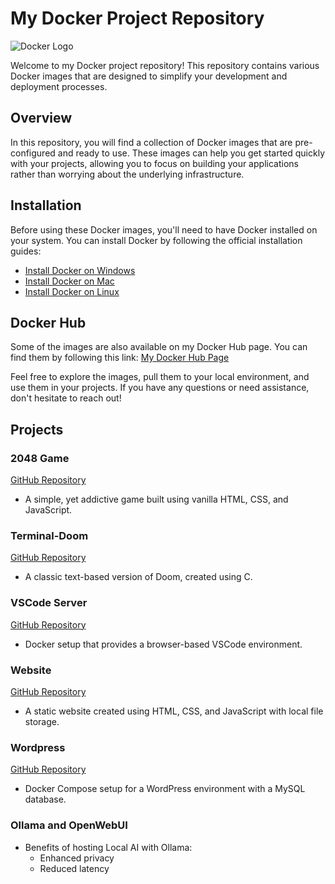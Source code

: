 # My Docker Project Repository

![Docker Logo](https://www.docker.com/wp-content/uploads/2022/03/horizontal-logo-monochromatic-white.png)

Welcome to my Docker project repository! This repository contains various Docker images that are designed to simplify your development and deployment processes.

## Overview

In this repository, you will find a collection of Docker images that are pre-configured and ready to use. These images can help you get started quickly with your projects, allowing you to focus on building your applications rather than worrying about the underlying infrastructure.

## Installation

Before using these Docker images, you'll need to have Docker installed on your system. You can install Docker by following the official installation guides:

- [Install Docker on Windows](https://docs.docker.com/desktop/install/windows-install/)
- [Install Docker on Mac](https://docs.docker.com/desktop/install/mac-install/)
- [Install Docker on Linux](https://docs.docker.com/engine/install/)

## Docker Hub

Some of the images are also available on my Docker Hub page. You can find them by following this link: [My Docker Hub Page](https://hub.docker.com/u/dhruvmistry200)

Feel free to explore the images, pull them to your local environment, and use them in your projects. If you have any questions or need assistance, don't hesitate to reach out!

## Projects

### 2048 Game
[GitHub Repository](https://github.com/dhruvmistry2000/mydocker/tree/main/2048-game)

- A simple, yet addictive game built using vanilla HTML, CSS, and JavaScript.

### Terminal-Doom
[GitHub Repository](https://github.com/dhruvmistry2000/mydocker/tree/main/Terminal-Doom)

- A classic text-based version of Doom, created using C.

### VSCode Server
[GitHub Repository](https://github.com/dhruvmistry2000/mydocker/tree/main/VSCode-Server)

- Docker setup that provides a browser-based VSCode environment.

### Website
[GitHub Repository](https://github.com/dhruvmistry2000/mydocker/tree/main/website)

- A static website created using HTML, CSS, and JavaScript with local file storage.

### Wordpress
[GitHub Repository](https://github.com/dhruvmistry2000/mydocker/tree/main/Wordpress)

- Docker Compose setup for a WordPress environment with a MySQL database.

### Ollama and OpenWebUI

- Benefits of hosting Local AI with Ollama:
  - Enhanced privacy
  - Reduced latency